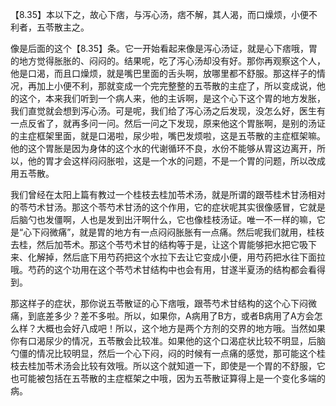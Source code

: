 【8.35】本以下之，故心下痞，与泻心汤，痞不解，其人渴，而口燥烦，小便不利者，五苓散主之。

像是后面的这个【8.35】条。它一开始看起来像是泻心汤证，就是心下痞哦，胃的地方觉得胀胀的、闷闷的。结果呢，吃了泻心汤却没有好。那你再观察这个人，他是口渴，而且口燥烦，就是嘴巴里面的舌头啊，放哪里都不舒服。那这样子的情况，再加上小便不利，那就变成一个完完整整的五苓散的主症了，所以变成说，他的这个，本来我们听到一个病人来，他的主诉啊，是这个心下这个胃的地方发胀，我们直觉就会想到泻心汤。可是呢，我们给了泻心汤之后发现，没怎么好，医生有一点反省了，就再多问一问。然后一问之下发现，原来他这个胃胀啊，是别的汤证的主症框架里面，就是口渴啦，尿少啦，嘴巴发烦啦，这是五苓散的主症框架嘛。他的这个胃胀是因为身体的这个水的代谢循环不良，水份不能够从胃这边离开，所以，他的胃才会这样闷闷胀啦，这是一个水的问题，不是一个胃的问题，所以改成用五苓散。

我们曾经在太阳上篇有教过一个桂枝去桂加苓术汤，就是所谓的跟苓桂术甘汤相对的苓芍术甘汤。那这个苓芍术甘汤的这个作用，它的症状呢其实很像感冒，它就是后脑勺也发僵啊，人也是发到出汗啊什么，它也像桂枝汤证。唯一不一样的嘛，它是“心下闷微痛”，就是胃的地方有一点闷闷胀胀有一点痛。然后呢我们就用，桂枝去桂，然后加苓术。那这个苓芍术甘的结构等于是，让这个胃能够把水把它吸下来、化解掉，然后底下用芍药把这个水拉下去让它变成小便，用芍药把水往下面拉哦。芍药的这个功用在这个苓芍术甘结构中也会有用，甘遂半夏汤的结构都会看得到。

那这样子的症状，那你说五苓散证的心下痞哦，跟苓芍术甘结构的这个心下闷微痛，到底差多少？差不多啦。所以，如果你，A病用了B方，或者B病用了A方会怎么样？大概也会好八成吧！所以，这个地方是两个方剂的交界的地方哦。当然如果你有口渴尿少的情况，五苓散会比较准。如果他的这个口渴症状比较不明显，后脑勺僵的情况比较明显，然后一个心下闷，闷的时候有一点痛的感觉，那可能这个桂枝去桂加苓术汤会比较有效哦。所以这个就知道一下，即使是一个胃的不舒服，它也可能被包括在五苓散的主症框架之中哦，因为五苓散证算得上是一个变化多端的病。
